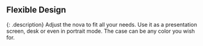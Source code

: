 <h2>Flexible Design</h2>

{: .description}
Adjust the nova to fit all your needs. Use it as a presentation screen, desk or even in portrait mode. The case can be any color you wish for.
